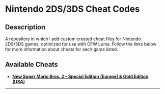# Nintendo 2DS/3DS Cheat Codes

## Desscription

A repository in which I add custom created cheat files for Nintendo 2DS/3DS games, optimized for use with CFW Luma.
Follow the links below for more information about cheats for each game listed.

## Available Cheats

 - **[New Super Mario Bros. 2 - Special Edition (Europe) & Gold Edition (USA)](https://github.com/KimDebroye/N3DS-Cheat-Codes/tree/master/New%20Super%20Mario%20Bros.%202%20-%20Special%20%26%20Gold%20Edition)**

**************************************************
